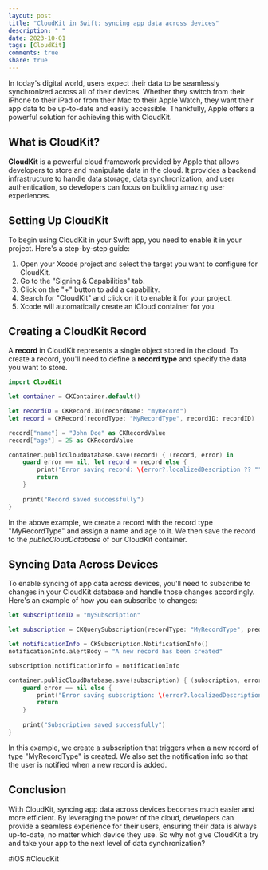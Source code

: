 ```yaml
---
layout: post
title: "CloudKit in Swift: syncing app data across devices"
description: " "
date: 2023-10-01
tags: [CloudKit]
comments: true
share: true
---
```


In today's digital world, users expect their data to be seamlessly synchronized across all of their devices. Whether they switch from their iPhone to their iPad or from their Mac to their Apple Watch, they want their app data to be up-to-date and easily accessible. Thankfully, Apple offers a powerful solution for achieving this with CloudKit.

## What is CloudKit?

**CloudKit** is a powerful cloud framework provided by Apple that allows developers to store and manipulate data in the cloud. It provides a backend infrastructure to handle data storage, data synchronization, and user authentication, so developers can focus on building amazing user experiences.

## Setting Up CloudKit

To begin using CloudKit in your Swift app, you need to enable it in your project. Here's a step-by-step guide:

1. Open your Xcode project and select the target you want to configure for CloudKit.
2. Go to the "Signing & Capabilities" tab.
3. Click on the "+" button to add a capability.
4. Search for "CloudKit" and click on it to enable it for your project.
5. Xcode will automatically create an iCloud container for you.

## Creating a CloudKit Record

A **record** in CloudKit represents a single object stored in the cloud. To create a record, you'll need to define a **record type** and specify the data you want to store.

```swift
import CloudKit

let container = CKContainer.default()

let recordID = CKRecord.ID(recordName: "myRecord")
let record = CKRecord(recordType: "MyRecordType", recordID: recordID)

record["name"] = "John Doe" as CKRecordValue
record["age"] = 25 as CKRecordValue

container.publicCloudDatabase.save(record) { (record, error) in
    guard error == nil, let record = record else {
        print("Error saving record: \(error?.localizedDescription ?? "")")
        return
    }
    
    print("Record saved successfully")
}
```

In the above example, we create a record with the record type "MyRecordType" and assign a name and age to it. We then save the record to the *publicCloudDatabase* of our CloudKit container.

## Syncing Data Across Devices

To enable syncing of app data across devices, you'll need to subscribe to changes in your CloudKit database and handle those changes accordingly. Here's an example of how you can subscribe to changes:

```swift
let subscriptionID = "mySubscription"

let subscription = CKQuerySubscription(recordType: "MyRecordType", predicate: NSPredicate(value: true), options: .firesOnRecordCreation)

let notificationInfo = CKSubscription.NotificationInfo()
notificationInfo.alertBody = "A new record has been created"

subscription.notificationInfo = notificationInfo

container.publicCloudDatabase.save(subscription) { (subscription, error) in
    guard error == nil else {
        print("Error saving subscription: \(error?.localizedDescription ?? "")")
        return
    }
    
    print("Subscription saved successfully")
}
```

In this example, we create a subscription that triggers when a new record of type "MyRecordType" is created. We also set the notification info so that the user is notified when a new record is added.

## Conclusion

With CloudKit, syncing app data across devices becomes much easier and more efficient. By leveraging the power of the cloud, developers can provide a seamless experience for their users, ensuring their data is always up-to-date, no matter which device they use. So why not give CloudKit a try and take your app to the next level of data synchronization?

#iOS #CloudKit